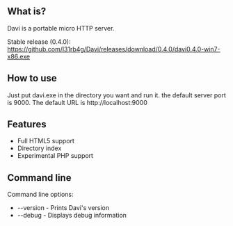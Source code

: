 What is?
-------------------
Davi is a portable micro HTTP server.

Stable release (0.4.0): https://github.com/l31rb4g/Davi/releases/download/0.4.0/davi0.4.0-win7-x86.exe


How to use
-------------------
Just put davi.exe in the directory you want and run it. the default server port is 9000. The default URL is http://localhost:9000


Features
-------------------
- Full HTML5 support
- Directory index
- Experimental PHP support


Command line
-------------------
Command line options:
- --version - Prints Davi's version
- --debug - Displays debug information
